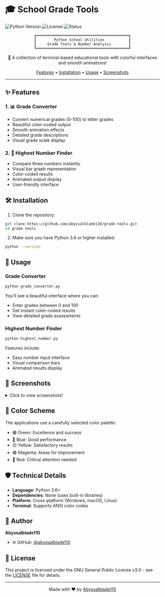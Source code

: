 # 🎓 School Grade Tools

![Python Version](https://img.shields.io/badge/python-3.6+-blue.svg)
![License](https://img.shields.io/badge/license-GPL--3.0-green.svg)
![Status](https://img.shields.io/badge/status-active-success.svg)

<div align="center">

```ascii
╔══════════════════════════════════════════╗
║        Python School Utilities           ║
║     Grade Tools & Number Analysis        ║
╚══════════════════════════════════════════╝
```

🚀 A collection of terminal-based educational tools with colorful interfaces and smooth animations!

[Features](#features) • [Installation](#installation) • [Usage](#usage) • [Screenshots](#screenshots)

</div>

---

## ✨ Features

### 1. 📊 Grade Converter
- Convert numerical grades (0-100) to letter grades
- Beautiful color-coded output
- Smooth animation effects
- Detailed grade descriptions
- Visual grade scale display

### 2. 🔢 Highest Number Finder
- Compare three numbers instantly
- Visual bar graph representation
- Color-coded results
- Animated output display
- User-friendly interface

## 🛠 Installation

1. Clone the repository:
```bash
git clone https://github.com/abyssalblade110/grade-tools.git
cd grade-tools
```

2. Make sure you have Python 3.6 or higher installed:
```bash
python --version
```

## 🚀 Usage

### Grade Converter

```bash
python grade_converter.py
```

You'll see a beautiful interface where you can:
- Enter grades between 0 and 100
- Get instant color-coded results
- View detailed grade assessments

### Highest Number Finder

```bash
python highest_number.py
```

Features include:
- Easy number input interface
- Visual comparison bars
- Animated results display

## 📸 Screenshots

<details>
<summary>Click to view screenshots!</summary>

```ascii
╔═══════════════════════════════════════╗
║       GRADE CONVERSION SYSTEM         ║
╚═══════════════════════════════════════╝

Grade Scale:
  A: 90-100 - Excellent
  B: 80-89  - Good
  C: 70-79  - Satisfactory
  D: 60-69  - Needs Improvement
  F: 0-59   - Failing
```

</details>

## 🎨 Color Scheme

The applications use a carefully selected color palette:
- 🟢 Green: Excellence and success
- 🔵 Blue: Good performance
- 🟡 Yellow: Satisfactory results
- 🟣 Magenta: Areas for improvement
- 🔴 Red: Critical attention needed

## 🛡️ Technical Details

- **Language**: Python 3.6+
- **Dependencies**: None (uses built-in libraries)
- **Platform**: Cross-platform (Windows, macOS, Linux)
- **Terminal**: Supports ANSI color codes

## 👤 Author

**Abyssalblade110**
- 🌐 GitHub: [@abyssalblade110](https://github.com/abyssalblade110)

## 📄 License

This project is licensed under the GNU General Public License v3.0 - see the [LICENSE](LICENSE) file for details.

---

<div align="center">

Made with ❤️ by [Abyssalblade110](https://pawndelta.netlify.app)

</div>
